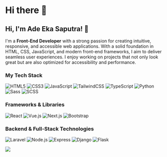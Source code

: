 # Hi there 👋

## Hi, I'm Ade Eka Saputra! 👋

I'm a **Front-End Developer** with a strong passion for creating intuitive, responsive, and accessible web applications. With a solid foundation in HTML, CSS, JavaScript, and modern front-end frameworks, I aim to deliver seamless user experiences. I enjoy working on projects that not only look great but are also optimized for accessibility and performance.

### My Tech Stack

![HTML5](https://img.shields.io/badge/-HTML5-E34F26?style=flat&logo=html5&logoColor=white)
![CSS3](https://img.shields.io/badge/-CSS3-1572B6?style=flat&logo=css3&logoColor=white)
![JavaScript](https://img.shields.io/badge/-JavaScript-F7DF1E?style=flat&logo=javascript&logoColor=black)
![TailwindCSS](https://img.shields.io/badge/-TailwindCSS-38B2AC?style=flat&logo=tailwind-css&logoColor=white)
![TypeScript](https://img.shields.io/badge/-TypeScript-3178C6?style=flat&logo=typescript&logoColor=white)
![Python](https://img.shields.io/badge/-Python-3776AB?style=flat&logo=python&logoColor=white)
![Sass](https://img.shields.io/badge/-Sass-CC6699?style=flat&logo=sass&logoColor=white)
![SCSS](https://img.shields.io/badge/-SCSS-CC6699?style=flat&logo=sass&logoColor=white)

### Frameworks & Libraries

![React](https://img.shields.io/badge/-React-61DAFB?style=flat&logo=react&logoColor=black)
![Vue.js](https://img.shields.io/badge/-Vue.js-4FC08D?style=flat&logo=vue-dot-js&logoColor=white)
![Next.js](https://img.shields.io/badge/-Next.js-000000?style=flat&logo=next-dot-js&logoColor=white)
![Bootstrap](https://img.shields.io/badge/-Bootstrap-7952B3?style=flat&logo=bootstrap&logoColor=white)

### Backend & Full-Stack Technologies

![Laravel](https://img.shields.io/badge/-Laravel-FF2D20?style=flat&logo=laravel&logoColor=white)
![Node.js](https://img.shields.io/badge/-Node.js-339933?style=flat&logo=node-dot-js&logoColor=white)
![Express](https://img.shields.io/badge/-Express-000000?style=flat&logo=express&logoColor=white)
![Django](https://img.shields.io/badge/-Django-092E20?style=flat&logo=django&logoColor=white)
![Flask](https://img.shields.io/badge/-Flask-000000?style=flat&logo=flask&logoColor=white)


[![](https://visitcount.itsvg.in/api?id=ade&label=Profile%20View&color=1&icon=1&pretty=false)](https://visitcount.itsvg.in)
